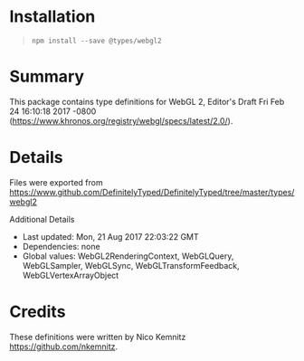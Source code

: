 # Installation
> `npm install --save @types/webgl2`

# Summary
This package contains type definitions for WebGL 2, Editor's Draft Fri Feb 24 16:10:18 2017 -0800 (https://www.khronos.org/registry/webgl/specs/latest/2.0/).

# Details
Files were exported from https://www.github.com/DefinitelyTyped/DefinitelyTyped/tree/master/types/webgl2

Additional Details
 * Last updated: Mon, 21 Aug 2017 22:03:22 GMT
 * Dependencies: none
 * Global values: WebGL2RenderingContext, WebGLQuery, WebGLSampler, WebGLSync, WebGLTransformFeedback, WebGLVertexArrayObject

# Credits
These definitions were written by Nico Kemnitz <https://github.com/nkemnitz>.
